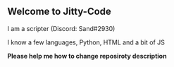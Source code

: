 ## Welcome to Jitty-Code

I am a scripter (Discord: Sand#2930)

I know a few languages, Python, HTML and a bit of JS

**Please help me how to change reposiroty description**
